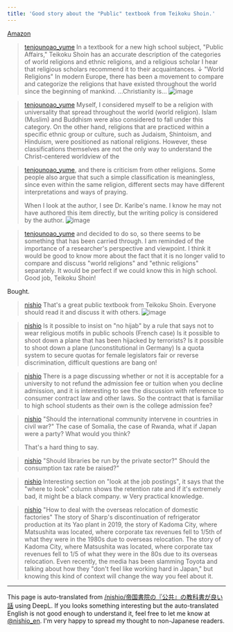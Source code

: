 ```yaml
---
title: 'Good story about the "Public" textbook from Teikoku Shoin.'
---
```


[Amazon](https://amzn.to/3SKwShm)

> [tenjounoao_yume](https://x.com/tenjounoao_yume/status/1822795981081206856) In a textbook for a new high school subject, "Public Affairs," Teikoku Shoin has an accurate description of the categories of world religions and ethnic religions, and a religious scholar I hear that religious scholars recommend it to their acquaintances.
>  ↓
>  "World Religions"
>  In modern Europe, there has been a movement to compare and categorize the religions that have existed throughout the world since the beginning of mankind. ...Christianity is...
>  ![image](https://pbs.twimg.com/media/GUvd-MCaYAArlQ2?format=png&name=900x900#.png)

> [tenjounoao_yume](https://x.com/tenjounoao_yume/status/1822795983442624678) Myself, I considered myself to be a religion with universality that spread throughout the world (world religion). Islam (Muslim) and Buddhism were also considered to fall under this category. On the other hand, religions that are practiced within a specific ethnic group or culture, such as Judaism, Shintoism, and Hinduism, were positioned as national religions.
>  However, these classifications themselves are not the only way to understand the Christ-centered worldview of the

> [tenjounoao_yume](https://x.com/tenjounoao_yume/status/1822795985409790314), and there is criticism from other religions. Some people also argue that such a simple classification is meaningless, since even within the same religion, different sects may have different interpretations and ways of praying.
>
>  When I look at the author, I see Dr. Karibe's name. I know he may not have authored this item directly, but the writing policy is considered by the author.
>  ![image](https://pbs.twimg.com/media/GUveR09aQAAkcqH?format=jpg&name=medium#.png)

> [tenjounoao_yume](https://x.com/tenjounoao_yume/status/1822795987099988374) and decided to do so, so there seems to be something that has been carried through. I am reminded of the importance of a researcher's perspective and viewpoint.
>  I think it would be good to know more about the fact that it is no longer valid to compare and discuss "world religions" and "ethnic religions" separately. It would be perfect if we could know this in high school. Good job, Teikoku Shoin!



Bought.
> [nishio](https://x.com/nishio/status/1823181039654601177) That's a great public textbook from Teikoku Shoin.
>  Everyone should read it and discuss it with others.
>  ![image](https://pbs.twimg.com/media/GU09fWzX0AAzwcn?format=jpg&name=large#.png)

> [nishio](https://x.com/nishio/status/1823189566343512233) Is it possible to insist on "no hijab" by a rule that says not to wear religious motifs in public schools (French case) Is it possible to shoot down a plane that has been hijacked by terrorists? Is it possible to shoot down a plane (unconstitutional in Germany) Is a quota system to secure quotas for female legislators fair or reverse discrimination, difficult questions are bang on!

> [nishio](https://x.com/nishio/status/1823191224930738232) There is a page discussing whether or not it is acceptable for a university to not refund the admission fee or tuition when you decline admission, and it is interesting to see the discussion with reference to consumer contract law and other laws. So the contract that is familiar to high school students as their own is the college admission fee?

> [nishio](https://x.com/nishio/status/1823194586719887621) "Should the international community intervene in countries in civil war?" The case of Somalia, the case of Rwanda, what if Japan were a party? What would you think?
>
>  That's a hard thing to say.

> [nishio](https://x.com/nishio/status/1823195549778202777) "Should libraries be run by the private sector?" Should the consumption tax rate be raised?"

> [nishio](https://x.com/nishio/status/1823196138398195826) Interesting section on "look at the job postings", it says that the "where to look" column shows the retention rate and if it's extremely bad, it might be a black company. w
>  Very practical knowledge.

> [nishio](https://x.com/nishio/status/1823198551398400386) "How to deal with the overseas relocation of domestic factories" The story of Sharp's discontinuation of refrigerator production at its Yao plant in 2019, the story of Kadoma City, where Matsushita was located, where corporate tax revenues fell to 1/5th of what they were in the 1980s due to overseas relocation. The story of Kadoma City, where Matsushita was located, where corporate tax revenues fell to 1/5 of what they were in the 80s due to its overseas relocation. Even recently, the media has been slamming Toyota and talking about how they "don't feel like working hard in Japan," but knowing this kind of context will change the way you feel about it.


---
This page is auto-translated from [/nishio/帝国書院の『公共』の教科書が良い話](https://scrapbox.io/nishio/帝国書院の『公共』の教科書が良い話) using DeepL. If you looks something interesting but the auto-translated English is not good enough to understand it, feel free to let me know at [@nishio_en](https://twitter.com/nishio_en). I'm very happy to spread my thought to non-Japanese readers.